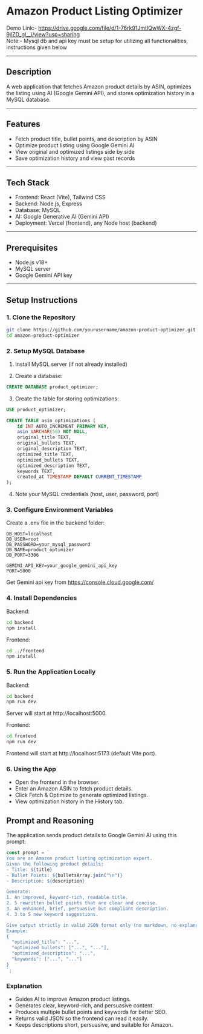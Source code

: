 # Amazon Product Listing Optimizer

Demo Link:- https://drive.google.com/file/d/1-76rk91JmtIQwWX-4zgf-9jlZD_gl__i/view?usp=sharing<br>
Note:- Mysql db and api key must be setup for utilizing all functionalities, instructions given below

---

## Description

A web application that fetches Amazon product details by ASIN, optimizes the listing using AI (Google Gemini API), and stores optimization history in a MySQL database.

---

## Features

- Fetch product title, bullet points, and description by ASIN
- Optimize product listing using Google Gemini AI
- View original and optimized listings side by side
- Save optimization history and view past records

---

## Tech Stack

- Frontend: React (Vite), Tailwind CSS
- Backend: Node.js, Express
- Database: MySQL
- AI: Google Generative AI (Gemini API)
- Deployment: Vercel (frontend), any Node host (backend)

---

## Prerequisites

- Node.js v18+  
- MySQL server  
- Google Gemini API key  

---

## Setup Instructions

### 1. Clone the Repository

```bash
git clone https://github.com/yourusername/amazon-product-optimizer.git
cd amazon-product-optimizer
```
### 2. Setup MySQL Database
1. Install MySQL server (if not already installed)

2. Create a database:
```sql
CREATE DATABASE product_optimizer;
```
3. Create the table for storing optimizations:
```sql
USE product_optimizer;

CREATE TABLE asin_optimizations (
    id INT AUTO_INCREMENT PRIMARY KEY,
    asin VARCHAR(50) NOT NULL,
    original_title TEXT,
    original_bullets TEXT,
    original_description TEXT,
    optimized_title TEXT,
    optimized_bullets TEXT,
    optimized_description TEXT,
    keywords TEXT,
    created_at TIMESTAMP DEFAULT CURRENT_TIMESTAMP
);
```
4. Note your MySQL credentials (host, user, password, port)

### 3. Configure Environment Variables
Create a .env file in the backend folder:
```env
DB_HOST=localhost
DB_USER=root
DB_PASSWORD=your_mysql_password
DB_NAME=product_optimizer
DB_PORT=3306

GEMINI_API_KEY=your_google_gemini_api_key
PORT=5000
```
Get Gemini api key from https://console.cloud.google.com/

### 4. Install Dependencies
Backend:
```bash
cd backend
npm install
```

Frontend:
```bash
cd ../frontend
npm install
```
### 5. Run the Application Locally
Backend:
```bash
cd backend
npm run dev
```
Server will start at http://localhost:5000.

Frontend:
```bash
cd frontend
npm run dev
```
Frontend will start at http://localhost:5173 (default Vite port).

### 6. Using the App
- Open the frontend in the browser.
- Enter an Amazon ASIN to fetch product details.
- Click Fetch & Optimize to generate optimized listings.
- View optimization history in the History tab.

## Prompt and Reasoning

The application sends product details to Google Gemini AI using this prompt:

```javascript
const prompt = `
You are an Amazon product listing optimization expert.
Given the following product details:
- Title: ${title}
- Bullet Points: ${bulletsArray.join("\n")}
- Description: ${description}

Generate:
1. An improved, keyword-rich, readable title.
2. 5 rewritten bullet points that are clear and concise.
3. An enhanced, brief, persuasive but compliant description.
4. 3 to 5 new keyword suggestions.

Give output strictly in valid JSON format only (no markdown, no explanations, no backticks).
Example:
{
  "optimized_title": "...",
  "optimized_bullets": ["...", "..."],
  "optimized_description": "...",
  "keywords": ["...", "..."]
}
`;
```

### Explanation
- Guides AI to improve Amazon product listings.
- Generates clear, keyword-rich, and persuasive content.
- Produces multiple bullet points and keywords for better SEO.
- Returns valid JSON so the frontend can read it easily.
- Keeps descriptions short, persuasive, and suitable for Amazon.
